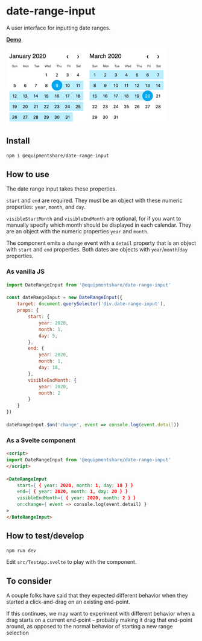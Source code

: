 # date-range-input

A user interface for inputting date ranges.

**[Demo](https://equipmentshare.github.io/date-range-input/)**

<img src="./demo.gif" width="425.5px" height="202px">

## Install

```sh
npm i @equipmentshare/date-range-input
```

## How to use

The date range input takes these properties.

`start` and `end` are required.  They must be an object with these numeric properties: `year`, `month`, and `day`.

`visibleStartMonth` and `visibleEndMonth` are optional, for if you want to manually specify which month should be displayed in each calendar.  They are an object with the numeric properties `year` and `month`.

The component emits a `change` event with a `detail` property that is an object with `start` and `end` properties.  Both dates are objects with `year`/`month`/`day` properties.

### As vanilla JS

```js
import DateRangeInput from '@equipmentshare/date-range-input'

const dateRangeInput = new DateRangeInput({
	target: document.querySelector('div.date-range-input'),
	props: {
		start: {
			year: 2020,
			month: 1,
			day: 5,
		},
		end: {
			year: 2020,
			month: 1,
			day: 18,
		},
		visibleEndMonth: {
			year: 2020,
			month: 2
		}
	}
})

dateRangeInput.$on('change', event => console.log(event.detail))
```

### As a Svelte component

```html
<script>
import DateRangeInput from '@equipmentshare/date-range-input'
</script>

<DateRangeInput
	start={ { year: 2020, month: 1, day: 10 } }
	end={ { year: 2020, month: 1, day: 20 } }
	visibleEndMonth={ { year: 2020, month: 2 } }
	on:change={ event => console.log(event.detail) }
>
</DateRangeInput>

```

## How to test/develop

```sh
npm run dev
```

Edit `src/TestApp.svelte` to play with the component.

## To consider

A couple folks have said that they expected different behavior when they started a click-and-drag on an existing end-point.

If this continues, we may want to experiment with different behavior when a drag starts on a current end-point – probably making it drag that end-point around, as opposed to the normal behavior of starting a new range selection
